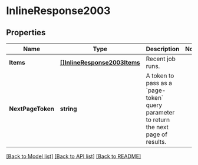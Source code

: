 # InlineResponse2003

## Properties

Name | Type | Description | Notes
------------ | ------------- | ------------- | -------------
**Items** | [**[]InlineResponse2003Items**](inline_response_200_3_items.md) | Recent job runs. | 
**NextPageToken** | **string** | A token to pass as a &#x60;page-token&#x60; query parameter to return the next page of results. | 

[[Back to Model list]](../README.md#documentation-for-models) [[Back to API list]](../README.md#documentation-for-api-endpoints) [[Back to README]](../README.md)



